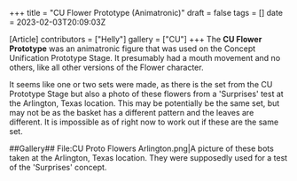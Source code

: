 +++
title = "CU Flower Prototype (Animatronic)"
draft = false
tags = []
date = 2023-02-03T20:09:03Z

[Article]
contributors = ["Helly"]
gallery = ["CU"]
+++
The **CU Flower Prototype** was an animatronic figure that was used on the Concept Unification Prototype Stage. It presumably had a mouth movement and no others, like all other versions of the Flower character.

It seems like one or two sets were made, as there is the set from the CU Prototype Stage but also a photo of these flowers from a 'Surprises' test at the Arlington, Texas location. This may be potentially be the same set, but may not be as the basket has a different pattern and the leaves are different. It is impossible as of right now to work out if these are the same set.

##Gallery##
<gallery>
File:CU Proto Flowers Arlington.png|A picture of these bots taken at the Arlington, Texas location. They were supposedly used for a test of the 'Surprises' concept.
</gallery>